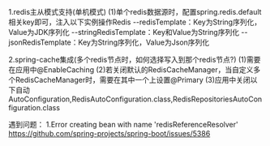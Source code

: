 1.redis主从模式支持(单机模式)
(1)单个redis数据源时，配置spring.redis.default相关key即可，注入以下实例操作Redis
--redisTemplate：Key为String序列化，Value为JDK序列化
--stringRedisTemplate：Key和Value为String序列化
--jsonRedisTemplate：Key为String序列化，Value为Json序列化

2.spring-cache集成(多个redis节点时，如何选择写入到那个redis节点?)
(1)需要在应用中@EnableCaching
(2)若关闭默认的RedisCacheManager，当自定义多个RedisCacheManager时，需要在其中一个上设置@Primary
(3)应用中关闭以下自动AutoConfiguration,RedisAutoConfiguration.class,RedisRepositoriesAutoConfiguration.class

遇到问题：
1.Error creating bean with name 'redisReferenceResolver'
https://github.com/spring-projects/spring-boot/issues/5386